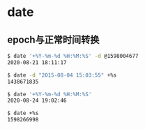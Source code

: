 # date

## epoch与正常时间转换

```bash
$ date '+%Y-%m-%d %H:%M:%S' -d @1598004677
2020-08-21 18:11:17

$ date -d "2015-08-04 15:03:55" +%s
1438671835
```
```bash
$ date '+%Y-%m-%d %H:%M:%S'
2020-08-24 19:02:46

$ date +%s
1598266998

```